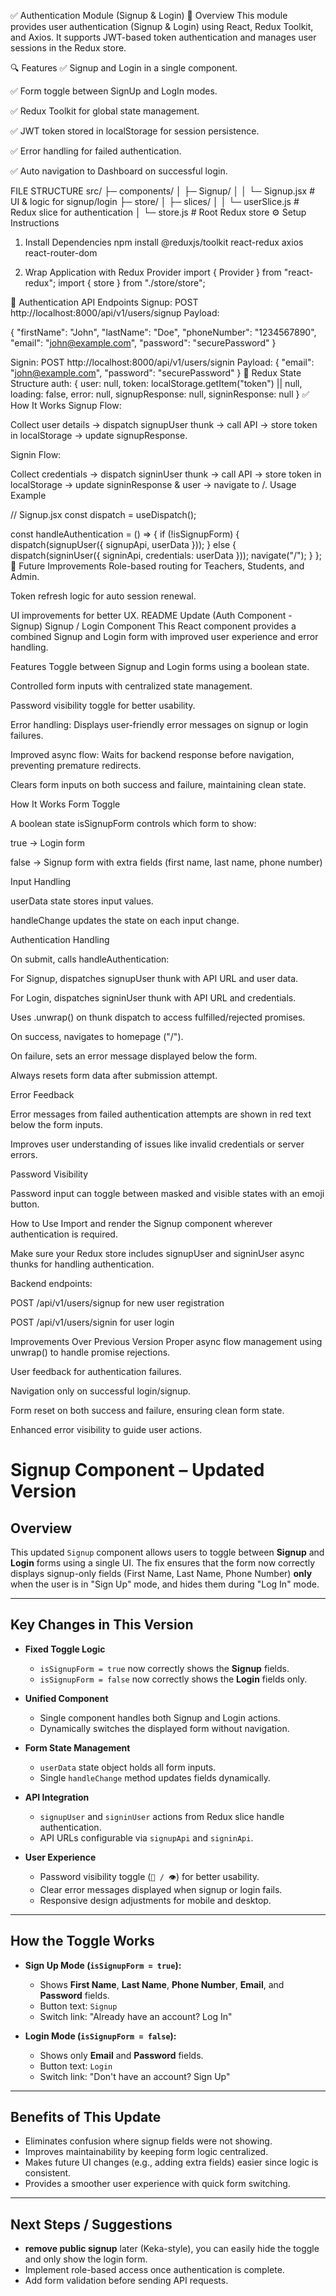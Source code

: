✅ Authentication Module (Signup & Login)
📌 Overview
This module provides user authentication (Signup & Login) using React, Redux Toolkit, and Axios. It supports JWT-based token authentication and manages user sessions in the Redux store.

🔍 Features
✅ Signup and Login in a single component.

✅ Form toggle between SignUp and LogIn modes.

✅ Redux Toolkit for global state management.

✅ JWT token stored in localStorage for session persistence.

✅ Error handling for failed authentication.

✅ Auto navigation to Dashboard on successful login.

FILE STRUCTURE
src/
├─ components/
│ ├─ Signup/
│ │ └─ Signup.jsx # UI & logic for signup/login
├─ store/
│ ├─ slices/
│ │ └─ userSlice.js # Redux slice for authentication
│ └─ store.js # Root Redux store
⚙️ Setup Instructions

1. Install Dependencies
   npm install @reduxjs/toolkit react-redux axios react-router-dom

2. Wrap Application with Redux Provider
   import { Provider } from "react-redux";
   import { store } from "./store/store";

<Provider store={store}>
  <App />
</Provider>
🔐 Authentication API Endpoints
Signup:
POST http://localhost:8000/api/v1/users/signup
Payload:

{
"firstName": "John",
"lastName": "Doe",
"phoneNumber": "1234567890",
"email": "john@example.com",
"password": "securePassword"
}

Signin:
POST http://localhost:8000/api/v1/users/signin
Payload:
{
"email": "john@example.com",
"password": "securePassword"
}
🔄 Redux State Structure
auth: {
user: null,
token: localStorage.getItem("token") || null,
loading: false,
error: null,
signupResponse: null,
signinResponse: null
}
✅ How It Works
Signup Flow:

Collect user details → dispatch signupUser thunk → call API → store token in localStorage → update signupResponse.

Signin Flow:

Collect credentials → dispatch signinUser thunk → call API → store token in localStorage → update signinResponse & user → navigate to /.
Usage Example

// Signup.jsx
const dispatch = useDispatch();

const handleAuthentication = () => {
if (!isSignupForm) {
dispatch(signupUser({ signupApi, userData }));
} else {
dispatch(signinUser({ signinApi, credentials: userData }));
navigate("/");
}
};
🚀 Future Improvements
Role-based routing for Teachers, Students, and Admin.

Token refresh logic for auto session renewal.

UI improvements for better UX.
README Update (Auth Component - Signup)
Signup / Login Component
This React component provides a combined Signup and Login form with improved user experience and error handling.

Features
Toggle between Signup and Login forms using a boolean state.

Controlled form inputs with centralized state management.

Password visibility toggle for better usability.

Error handling: Displays user-friendly error messages on signup or login failures.

Improved async flow: Waits for backend response before navigation, preventing premature redirects.

Clears form inputs on both success and failure, maintaining clean state.

How It Works
Form Toggle

A boolean state isSignupForm controls which form to show:

true → Login form

false → Signup form with extra fields (first name, last name, phone number)

Input Handling

userData state stores input values.

handleChange updates the state on each input change.

Authentication Handling

On submit, calls handleAuthentication:

For Signup, dispatches signupUser thunk with API URL and user data.

For Login, dispatches signinUser thunk with API URL and credentials.

Uses .unwrap() on thunk dispatch to access fulfilled/rejected promises.

On success, navigates to homepage ("/").

On failure, sets an error message displayed below the form.

Always resets form data after submission attempt.

Error Feedback

Error messages from failed authentication attempts are shown in red text below the form inputs.

Improves user understanding of issues like invalid credentials or server errors.

Password Visibility

Password input can toggle between masked and visible states with an emoji button.

How to Use
Import and render the Signup component wherever authentication is required.

Make sure your Redux store includes signupUser and signinUser async thunks for handling authentication.

Backend endpoints:

POST /api/v1/users/signup for new user registration

POST /api/v1/users/signin for user login

Improvements Over Previous Version
Proper async flow management using unwrap() to handle promise rejections.

User feedback for authentication failures.

Navigation only on successful login/signup.

Form reset on both success and failure, ensuring clean form state.

Enhanced error visibility to guide user actions.

## <!-- UPDATED VERSION OF SIGNUP -->

# **Signup Component – Updated Version**

## **Overview**

This updated `Signup` component allows users to toggle between **Signup** and **Login** forms using a single UI.
The fix ensures that the form now correctly displays signup-only fields (First Name, Last Name, Phone Number) **only** when the user is in "Sign Up" mode, and hides them during "Log In" mode.

---

## **Key Changes in This Version**

- **Fixed Toggle Logic**

  - `isSignupForm = true` now correctly shows the **Signup** fields.
  - `isSignupForm = false` now correctly shows the **Login** fields only.

- **Unified Component**

  - Single component handles both Signup and Login actions.
  - Dynamically switches the displayed form without navigation.

- **Form State Management**

  - `userData` state object holds all form inputs.
  - Single `handleChange` method updates fields dynamically.

- **API Integration**

  - `signupUser` and `signinUser` actions from Redux slice handle authentication.
  - API URLs configurable via `signupApi` and `signinApi`.

- **User Experience**

  - Password visibility toggle (`🙈 / 👁️`) for better usability.
  - Clear error messages displayed when signup or login fails.
  - Responsive design adjustments for mobile and desktop.

---

## **How the Toggle Works**

- **Sign Up Mode (`isSignupForm = true`):**

  - Shows **First Name**, **Last Name**, **Phone Number**, **Email**, and **Password** fields.
  - Button text: `Signup`
  - Switch link: "Already have an account? Log In"

- **Login Mode (`isSignupForm = false`):**

  - Shows only **Email** and **Password** fields.
  - Button text: `Login`
  - Switch link: "Don't have an account? Sign Up"

---

## **Benefits of This Update**

- Eliminates confusion where signup fields were not showing.
- Improves maintainability by keeping form logic centralized.
- Makes future UI changes (e.g., adding extra fields) easier since logic is consistent.
- Provides a smoother user experience with quick form switching.

---

## **Next Steps / Suggestions**

- **remove public signup** later (Keka-style), you can easily hide the toggle and only show the login form.
- Implement role-based access once authentication is complete.
- Add form validation before sending API requests.
